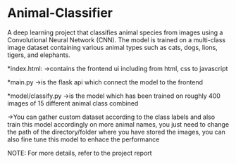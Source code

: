 # Animal-Classifier
A deep learning project that classifies animal species from images using a Convolutional Neural Network (CNN). The model is trained on a multi-class image dataset containing various animal types such as cats, dogs, lions, tigers, and elephants.

*index.html:
->contains the frontend ui including from html, css to javascript

*main.py
->is the flask api which connect the model to the frontend

*model/classify.py
->is the model which has been trained on roughly 400 images of 15 different animal class combined

->You can gather custom dataset according to the class labels and also train this model accordingly on more animal names, you just need to change the path of the directory/folder where you have stored the images, you can also fine tune this model to enhace the performance

NOTE: For more details, refer to the project report
